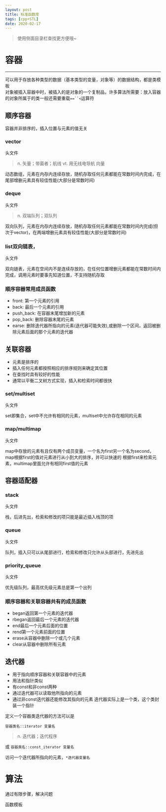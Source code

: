 ```yaml
---
layout: post
title: 标准函数库
tags: [cpp+STL]
date: 2020-02-17
--- 
```


>使用侧面目录栏查找更方便哦~

# 容器
***

可以用于存放各种类型的数据（基本类型的变量，对象等）的数据结构，都是类模板  
对象被插入容器中时，被插入的是对象的一个复制品，许多算法所需要：放入容器的对象所属于的类一般还需要重载`==``<`运算符















## 顺序容器

容器并非排序的，插入位置与元素的值无关

### vector

头文件<vector>  
>n. 矢量；带菌者；航线  vt. 用无线电导航  向量

动态数组，元素在内存内连续存放，随机存取任何元素都能在常数时间内完成，在尾部增删元素具有较佳性能(大部分是常数时间)

### deque 

头文件<deque>  
>n. 双端队列；双队列

双向队列，元素在内存内连续存放，随机存取任何元素都能在常数时间内完成(但次于vector)，在两端增删元素具有较佳性能(大部分是常数时间)

### list双向链表，

头文件<list>

双向链表，元素在空间内不是连续存放的，在任何位置增删元素都能在常数时间内完成，调用元素时要事先知道位置，不支持随机存取

### 顺序容器常用成员函数

- front: 第一个元素的引用
- back: 最后一个元素的引用
- push_back: 在容器末尾增加新的元素
- pop_back: 删除容器末尾的元素
- earse: 删除迭代器所指向的元素(迭代器可能失效),或删除一个区间，返回被删除元素后面的那个元素的迭代器


























## 关联容器

- 元素是排序的
- 插入任何元素都按照相应的排序规则来确定其位置
- 在查找时具有较好的性能
- 通常以平衡二叉树方式实现，插入和检索时间都很快

### set/multiset

头文件<set>

set即集合，set中不允许有相同的元素，multiset中允许存在相同的元素

### map/multimap

头文件<map>

map中存放的元素有且仅有两个成员变量，一个名为first另一个名为second，map根据first的值对元素进行从小到大的排序，并可以快速的
根据first来检索元素，multimap里面允许有相同first值的元素



















## 容器适配器

### stack

头文件<stack>  

栈，后进先出，检索和修改的项只能是最近插入栈顶的项

### queue

头文件<queue>

队列，插入只可以从尾部进行，检索和修改只允许从头部进行，先进先出

### priority_queue

头文件<queue>

优先级队列，最高优先级元素总是第一个出列

### 顺序容器和关联容器共有的成员函数

- began返回第一个元素的迭代器
- rbegan返回最后一个元素的迭代器
- end最后一个元素后面的位置
- rend第一个元素前面的位置
- erase从容器中删除一个或几个元素
- clear从容器中删除所有元素














## 迭代器

- 用于指向顺序容器和关联容器中的元素
- 用法和指针类似
- 有const和非const两种
- 通过迭代器可以读取他所指向的元素
- 通过非const迭代器还能修改其指向的元素
迭代器实际上是一个类，这个类封装一个指针  

定义一个容器类迭代器的方法可以是

`容器类名::iterator 变量名`

>n. 迭代器；迭代程序

或
`容器类名::const_iterator 变量名`

访问一个迭代器所指向的元素，`*迭代器变量名`

# 算法

通过有限步骤，解决问题

函数模板




